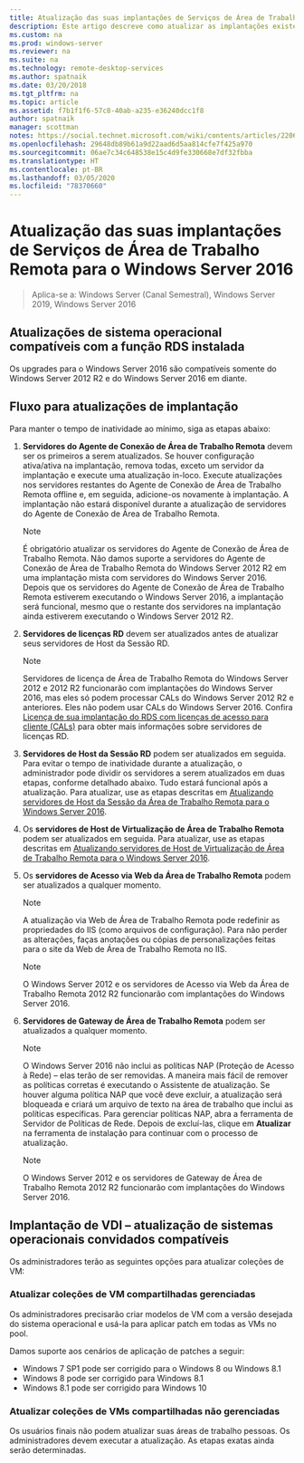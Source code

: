 ```yaml
---
title: Atualização das suas implantações de Serviços de Área de Trabalho Remota para o Windows Server 2016
description: Este artigo descreve como atualizar as implantações existentes de Serviços de Área de Trabalho Remota para o Windows Server 2016.
ms.custom: na
ms.prod: windows-server
ms.reviewer: na
ms.suite: na
ms.technology: remote-desktop-services
ms.author: spatnaik
ms.date: 03/20/2018
ms.tgt_pltfrm: na
ms.topic: article
ms.assetid: f7b1f1f6-57c8-40ab-a235-e36240dcc1f8
author: spatnaik
manager: scottman
notes: https://social.technet.microsoft.com/wiki/contents/articles/22069.remote-desktop-services-upgrade-guidelines-for-windows-server-2012-r2.aspx
ms.openlocfilehash: 29648db89b61a9d22aad6d5aa814cfe7f425a970
ms.sourcegitcommit: 06ae7c34c648538e15c4d9fe330668e7df32fbba
ms.translationtype: HT
ms.contentlocale: pt-BR
ms.lasthandoff: 03/05/2020
ms.locfileid: "78370660"
---
```

# <a name="upgrading-your-remote-desktop-services-deployments-to-windows-server-2016"></a>Atualização das suas implantações de Serviços de Área de Trabalho Remota para o Windows Server 2016

>Aplica-se a: Windows Server (Canal Semestral), Windows Server 2019, Windows Server 2016

## <a name="supported-os-upgrades-with-rds-role-installed"></a>Atualizações de sistema operacional compatíveis com a função RDS instalada
Os upgrades para o Windows Server 2016 são compatíveis somente do Windows Server 2012 R2 e do Windows Server 2016 em diante.

## <a name="flow-for-deployment-upgrades"></a>Fluxo para atualizações de implantação
Para manter o tempo de inatividade ao mínimo, siga as etapas abaixo:

1. **Servidores do Agente de Conexão de Área de Trabalho Remota** devem ser os primeiros a serem atualizados. Se houver configuração ativa/ativa na implantação, remova todas, exceto um servidor da implantação e execute uma atualização in-loco. Execute atualizações nos servidores restantes do Agente de Conexão de Área de Trabalho Remota offline e, em seguida, adicione-os novamente à implantação. A implantação não estará disponível durante a atualização de servidores do Agente de Conexão de Área de Trabalho Remota.

   > [!NOTE] 
   > É obrigatório atualizar os servidores do Agente de Conexão de Área de Trabalho Remota. Não damos suporte a servidores do Agente de Conexão de Área de Trabalho Remota do Windows Server 2012 R2 em uma implantação mista com servidores do Windows Server 2016. Depois que os servidores do Agente de Conexão de Área de Trabalho Remota estiverem executando o Windows Server 2016, a implantação será funcional, mesmo que o restante dos servidores na implantação ainda estiverem executando o Windows Server 2012 R2.

2. **Servidores de licenças RD** devem ser atualizados antes de atualizar seus servidores de Host da Sessão RD.
   > [!NOTE] 
   > Servidores de licença de Área de Trabalho Remota do Windows Server 2012 e 2012 R2 funcionarão com implantações do Windows Server 2016, mas eles só podem processar CALs do Windows Server 2012 R2 e anteriores. Eles não podem usar CALs do Windows Server 2016. Confira [Licença de sua implantação do RDS com licenças de acesso para cliente (CALs)](rds-client-access-license.md) para obter mais informações sobre servidores de licenças RD.

3. **Servidores de Host da Sessão RD** podem ser atualizados em seguida. Para evitar o tempo de inatividade durante a atualização, o administrador pode dividir os servidores a serem atualizados em duas etapas, conforme detalhado abaixo. Tudo estará funcional após a atualização. Para atualizar, use as etapas descritas em [Atualizando servidores de Host da Sessão da Área de Trabalho Remota para o Windows Server 2016](upgrade-to-rdsh.md).

4. Os **servidores de Host de Virtualização de Área de Trabalho Remota** podem ser atualizados em seguida. Para atualizar, use as etapas descritas em [Atualizando servidores de Host de Virtualização de Área de Trabalho Remota para o Windows Server 2016](upgrade-to-rdvh.md).

5. Os **servidores de Acesso via Web da Área de Trabalho Remota** podem ser atualizados a qualquer momento.
   > [!NOTE]
   > A atualização via Web de Área de Trabalho Remota pode redefinir as propriedades do IIS (como arquivos de configuração). Para não perder as alterações, faças anotações ou cópias de personalizações feitas para o site da Web de Área de Trabalho Remota no IIS.

   > [!NOTE] 
   > O Windows Server 2012 e os servidores de Acesso via Web da Área de Trabalho Remota 2012 R2 funcionarão com implantações do Windows Server 2016.

6. **Servidores de Gateway de Área de Trabalho Remota** podem ser atualizados a qualquer momento.
   > [!NOTE]
   > O Windows Server 2016 não inclui as políticas NAP (Proteção de Acesso à Rede) – elas terão de ser removidas. A maneira mais fácil de remover as políticas corretas é executando o Assistente de atualização. Se houver alguma política NAP que você deve excluir, a atualização será bloqueada e criará um arquivo de texto na área de trabalho que inclui as políticas específicas. Para gerenciar políticas NAP, abra a ferramenta de Servidor de Políticas de Rede. Depois de excluí-las, clique em **Atualizar** na ferramenta de instalação para continuar com o processo de atualização. 

   > [!NOTE] 
   > O Windows Server 2012 e os servidores de Gateway de Área de Trabalho Remota 2012 R2 funcionarão com implantações do Windows Server 2016.

## <a name="vdi-deployment--supported-guest-os-upgrade"></a>Implantação de VDI – atualização de sistemas operacionais convidados compatíveis
Os administradores terão as seguintes opções para atualizar coleções de VM:

### <a name="upgrade-managed-shared-vm-collections"></a>Atualizar coleções de VM compartilhadas gerenciadas 
Os administradores precisarão criar modelos de VM com a versão desejada do sistema operacional e usá-la para aplicar patch em todas as VMs no pool. 

Damos suporte aos cenários de aplicação de patches a seguir:
- Windows 7 SP1 pode ser corrigido para o Windows 8 ou Windows 8.1
- Windows 8 pode ser corrigido para Windows 8.1
- Windows 8.1 pode ser corrigido para Windows 10

### <a name="upgrade-unmanaged-shared-vm-collections"></a>Atualizar coleções de VMs compartilhadas não gerenciadas 
Os usuários finais não podem atualizar suas áreas de trabalho pessoas. Os administradores devem executar a atualização. As etapas exatas ainda serão determinadas.